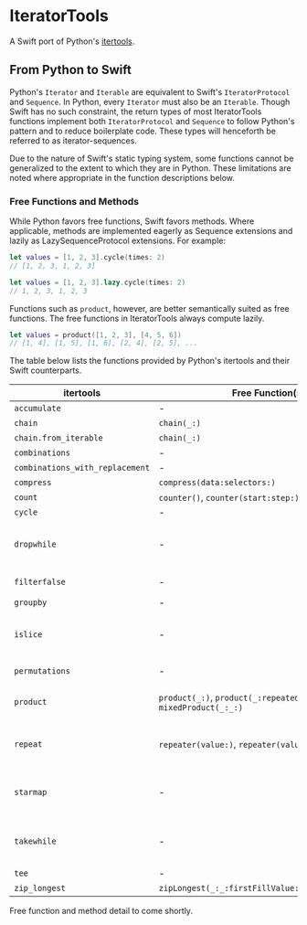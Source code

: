 # IteratorTools
A Swift port of Python's [itertools](https://docs.python.org/3/library/itertools.html).

## From Python to Swift
Python's `Iterator` and `Iterable` are equivalent to Swift's `IteratorProtocol` and `Sequence`. In Python, every `Iterator` must also be an `Iterable`. Though Swift has no such constraint, the return types of most IteratorTools functions implement both `IteratorProtocol` and `Sequence` to follow Python's pattern and to reduce boilerplate code. These types will henceforth be referred to as iterator-sequences.

Due to the nature of Swift's static typing system, some functions cannot be generalized to the extent to which they are in Python. These limitations are noted where appropriate in the function descriptions below.

### Free Functions and Methods

While Python favors free functions, Swift favors methods. Where applicable, methods are implemented eagerly as Sequence extensions and lazily as LazySequenceProtocol extensions. For example:

```swift
let values = [1, 2, 3].cycle(times: 2)
// [1, 2, 3, 1, 2, 3]

let values = [1, 2, 3].lazy.cycle(times: 2)
// 1, 2, 3, 1, 2, 3
```
Functions such as `product`, however, are better semantically suited as free functions. The free functions in IteratorTools always compute lazily.

```swift
let values = product([1, 2, 3], [4, 5, 6])
// [1, 4], [1, 5], [1, 6], [2, 4], [2, 5], ...
```

The table below lists the functions provided by Python's itertools and their Swift counterparts.

| itertools                       | Free Function(s)                                            | Method(s)                                 | Notes                              | 
|---------------------------------|-------------------------------------------------------------|-------------------------------------------|------------------------------------| 
| `accumulate`                    | -                                                           | `accumulate(_:)`                          |                                    | 
| `chain`                         | `chain(_:)`                                                 | -                                         |                                    | 
| `chain.from_iterable`           | `chain(_:)`                                                 | -                                         |                                    | 
| `combinations`                  | -                                                           | `combinations(length:)`                   |                                    | 
| `combinations_with_replacement` | -                                                           | `combinationsWithReplacement(length:)`    |                                    | 
| `compress`                      | `compress(data:selectors:)`                                 | -                                         |                                    | 
| `count`                         | `counter()`, `counter(start:step:)`                         | -                                         |                                    | 
| `cycle`                         | -                                                           | `cycle()`, `cycle(times:)`                |                                    | 
| `dropwhile`                     | -                                                           | `drop(while:)`                            | Provided by Swift standard library | 
| `filterfalse`                   | -                                                           | `reject(predicate:)`                      | Renamed for clarity                | 
| `groupby`                       | -                                                           | `grouped(by:)`                            |                                    | 
| `islice`                        | -                                                           | `stride(from:to:by:)`                     | Provided by Swift standard library | 
| `permutations`                  | -                                                           | `permutations()`, `permutations(length:)` |                                    | 
| `product`                       | `product(_:)`, `product(_:repeated:_`, `mixedProduct(_:_:)` |                                           | See distinctions below             | 
| `repeat`                        | `repeater(value:)`, `repeater(value:times:)`                | -                                         | `repeat` keyword taken in Swift    | 
| `starmap`                       | -                                                           | -                                         | No appropriate Swift equivalent    | 
| `takewhile`                     | -                                                           | `prefix(while:)`                          | Provided by Swift standard library | 
| `tee`                           | -                                                           | `tee(_:)`                                 |                                    | 
| `zip_longest`                   | `zipLongest(_:_:firstFillValue:secondFillValue:)`           | -                                         |                                    | 


Free function and method detail to come shortly.
